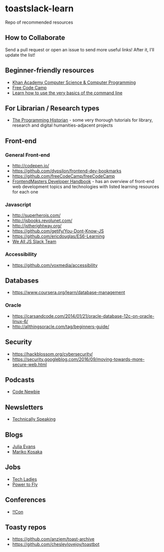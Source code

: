 # toastslack-learn
Repo of recommended resources

## How to Collaborate

Send a pull request or open an issue to send more useful links! After it, I'll update the list!

## Beginner-friendly resources

* [Khan Academy Computer Science & Computer Programming](https://www.khanacademy.org/computing)
* [Free Code Camp](https://www.freecodecamp.org/)
* [Learn how to use the very basics of the command line](https://learnpythonthehardway.org/book/appendixa.html)

## For Librarian / Research types
* [The Programming Historian](https://programminghistorian.org/) - some very thorough tutorials for library, research and digital humanities-adjacent projects

## Front-end

### General Front-end

* http://codepen.io/
* https://github.com/dypsilon/frontend-dev-bookmarks
* https://github.com/freeCodeCamp/freeCodeCamp
* [FrontendMasters Developer Handbook](https://github.com/FrontendMasters/front-end-handbook-2017) - has an overview of front-end web development topics and technologies with listed learning resources for each one

### Javascript

* http://superherojs.com/
* http://jsbooks.revolunet.com/
* http://jstherightway.org/
* https://github.com/getify/You-Dont-Know-JS
* https://github.com/ericdouglas/ES6-Learning
* [We All JS Slack Team](https://wealljs.org/)

### Accessibility

* https://github.com/voxmedia/accessibility

## Databases
* https://www.coursera.org/learn/database-management

### Oracle
* https://carsandcode.com/2014/01/21/oracle-database-12c-on-oracle-linux-6/
* http://allthingsoracle.com/tag/beginners-guide/

## Security
* https://hackblossom.org/cybersecurity/
* https://security.googleblog.com/2016/09/moving-towards-more-secure-web.html

## Podcasts
* [Code Newbie](http://www.codenewbie.org/podcast)

## Newsletters
* [Technically Speaking](https://tinyletter.com/techspeak)

## Blogs
* [Julia Evans](https://jvns.ca/)
* [Mariko Kosaka](http://kosamari.com/notes)

## Jobs
* [Tech Ladies](http://hiretechladies.com)
* [Power to Fly](https://powertofly.com/)

## Conferences
* [!!Con](http://bangbangcon.com/)

## Toasty repos

* https://github.com/anziem/toast-archive
* https://github.com/chesleylovejoy/toastbot
